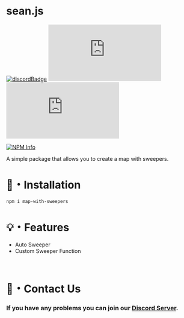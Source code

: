 # sean.js

[![discordBadge](https://img.shields.io/badge/Chat-Click%20here-7289d9?style=for-the-badge&logo=discord)](https://discord.gg/ZVERh35)
[![downloadsBadge](https://img.shields.io/npm/dt/sean.js?style=for-the-badge)](https://npmjs.com/map-with-sweepers)
[![versionBadge](https://img.shields.io/npm/v/sean.js?style=for-the-badge)](https://npmjs.com/map-with-sweepers)

<div align="left">
  <p>
    <a href="https://nodei.co/npm/map-with-sweepers
/"><img src="https://nodei.co/npm/map-with-sweepers.png?downloads=true&stars=true" alt="NPM Info" /></a>
  </p>
</div>

A simple package that allows you to create a map with sweepers.

# 📂・Installation
```powershell
npm i map-with-sweepers
```
# 💡・Features
- Auto Sweeper
- Custom Sweeper Function

<br>

# 👥・Contact Us

### If you have any problems you can join our [Discord Server](https://discord.gg/ZVERh35).

<br>
